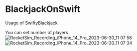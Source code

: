 # BlackjackOnSwift
Usage of <a href="https://github.com/Kota1021/SwiftyBlackjack" title="SwiftyBlackjack">SwiftyBlackjack</a>

You can set number of players
![RocketSim_Recording_iPhone_14_Pro_2023-06-30_11 07 58](https://github.com/Kota1021/BlackjackOnSwift/assets/9388824/676fc468-9dfe-4233-b7af-101c9f046c34)
![RocketSim_Recording_iPhone_14_Pro_2023-06-30_11 07 34](https://github.com/Kota1021/BlackjackOnSwift/assets/9388824/fe48c5cf-3964-48c1-95aa-c44dc32654a2)
